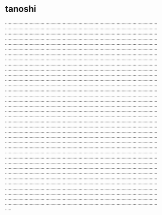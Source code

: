 # tanoshi

.....................................................................................................................................................................................................................................................................................................................................................................................................................................................................................................................................................................................................................................................................................................................................................................................................................................................................................................................................................................................................................................................................................................................................................................................................................................................................................................................................................................................................................................................................................................................................................................................................................................................................................................................................................................................................................................................................................................................................................................................................................................................................................................................................................................................................................................................................................................................................................................................................................................................................................................................................................................................................................................................................................................................................................................................................................................................................................................................................................................................................................................................................................................................................................................................................................................................................................................................................................................................................................................................................................................................................................................................................................................................................................................................................................................................................................................................................................................................................................................................................................................................................................................................................................................................................................................................................................................................................................................................................................................................................................................................................................................................................................................................